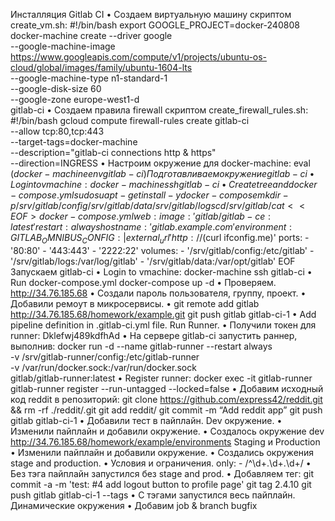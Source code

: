 Инсталляция Gitlab CI
•	Создаем виртуальную машину скриптом create_vm.sh:
#!/bin/bash
export GOOGLE_PROJECT=docker-240808
docker-machine create --driver google \
--google-machine-image https://www.googleapis.com/compute/v1/projects/ubuntu-os-cloud/global/images/family/ubuntu-1604-lts \
--google-machine-type n1-standard-1 \
--google-disk-size 60 \
--google-zone europe-west1-d \
gitlab-ci
•	Создаем правила firewall скриптом create_firewall_rules.sh:
#!/bin/bash
gcloud compute firewall-rules create gitlab-ci\
 --allow tcp:80,tcp:443 \
 --target-tags=docker-machine \
 --description="gitlab-ci connections http & https" \
 --direction=INGRESS
•	Настроим окружение для docker-machine:
eval $(docker-machine env gitlab-ci)
Подготавливаем окружение gitlab-ci
•	Login to vmachine:
docker-machine ssh gitlab-ci
•	Create tree and docker-compose.yml
sudo su
apt-get install -y docker-compose
mkdir -p /srv/gitlab/config /srv/gitlab/data /srv/gitlab/logs
cd /srv/gitlab/
cat << EOF > docker-compose.yml
web:
  image: 'gitlab/gitlab-ce:latest'
  restart: always
  hostname: 'gitlab.example.com'
  environment:
    GITLAB_OMNIBUS_CONFIG: |
      external_url 'http://$(curl ifconfig.me)'
  ports:
    - '80:80'
    - '443:443'
    - '2222:22'
  volumes:
    - '/srv/gitlab/config:/etc/gitlab'
    - '/srv/gitlab/logs:/var/log/gitlab'
    - '/srv/gitlab/data:/var/opt/gitlab'
EOF
Запускаем gitlab-ci
•	Login to vmachine:
docker-machine ssh gitlab-ci
•	Run docker-compose.yml
docker-compose up -d
•	Проверяем. http://34.76.185.68
•	Создали пароль пользователя, группу, проект.
•	Добавили ремоут в микросервисы.
•	git remote add gitlab  http://34.76.185.68/homework/example.git
git push gitlab gitlab-ci-1
•	Add pipeline definition in .gitlab-ci.yml file.
Run Runner.
•	Получили токен для runner:
Dklefwj489kdfhAd
•	На сервере gitlab-ci запустить раннер, выполнив:
docker run -d --name gitlab-runner --restart always \
-v /srv/gitlab-runner/config:/etc/gitlab-runner \
-v /var/run/docker.sock:/var/run/docker.sock \
gitlab/gitlab-runner:latest
•	Register runner:
docker exec -it gitlab-runner gitlab-runner register --run-untagged --locked=false
•	Добавим исходный код reddit в репозиторий:
git clone https://github.com/express42/reddit.git && rm -rf ./reddit/.git
git add reddit/
git commit -m “Add reddit app”
git push gitlab gitlab-ci-1
•	Добавили тест в пайплайн.
Dev окружение.
•	Изменили пайплайн и добавили окружение.
•	Создалось окружение dev
http://34.76.185.68/homework/example/environments
Staging и Production
•	Изменили пайплайн и добавили окружение.
•	Создались окружения stage and production.
•	Условия и ограничения.
  only:
    - /^\d+\.\d+\.\d+/
•	Без тэга пайплайн запустился без stage and prod.
•	Добавляем тег:
git commit -a -m 'test: #4 add logout button to profile page'
git tag 2.4.10
git push gitlab gitlab-ci-1 --tags
•	С тэгами запустился весь пайплайн.
Динамические окружения
•	Добавим job & branch  bugfix

